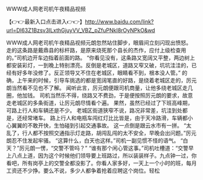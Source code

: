 WWW成人网老司机午夜精品视频


【👉👉最新入口点击进入👉👉】http://www.baidu.com/link?url=Dl63Z1Bzsv3ILxthGjuyVV_VBZ_pZfuPNkI8rOyNPkO&wd


WWW成人网老司机午夜精品视频元朗忽然站住脚步，眼眉间立刻闪现出愤怒。
走的这条路是戴鼎县的标杆路，是原来烧死那个县长的杰作，应付上级检查用的。”司机边开车边指着前面的路。
“你看见没有，这条路又宽阔又平整，两边树上都安装彩灯，一到晚上特别漂亮。反倒是老城区，道路又窄又破，坑坑洼洼的，已经有好多年没修了。反正领导又不住在老城区，眼睛看不到，根本没人管。”
的确，上午来的时候，引导车挑选的都是宽阔笔直的好路，是绕着老城区走的，厉元朗当然看不见也不了解。
闻听此言，厉元朗便跟司机商量，让他多绕老城区走几圈，他加钱。
司机当然乐不得，绕路又不费劲，于是便按照厉元朗的要求，故意走老城区的多条街道，让厉元朗尽情看个遍。
果然，虽然已经过了下班高峰期，可路上行人和车辆还是不少。
老城区街道狭窄不说，路况非常差，坑洼到处都是，还经常堵车。
路上行人和电瓶车闯红灯比比皆是，由于天冷路滑，车辆都小心翼翼的不敢开快，生怕碰到引起交通事故。
这一点倒是跟云水市有一拼。
“太乱了，行人都不按照交通指示灯走路，胡闯乱闯的太不安全，早晚会出问题。”厉元朗忍不住发起牢骚。
“这算什么，白天也这样。”司机一副见惯不怪的语气。
“白天？”厉元朗一愣，“交警不管吗？”
“谁有那个闲心管这事。”司机吐槽道：“交警早上八点上道，因为这个时候他们领导要上班路过，所以装装样子。九点钟一过，你看吧，所有岗亭上的交警全都没影了。你看人家多好，一天上一个小时的班，每月工资还不少挣。要么不说，多少人都争着抢着应聘这个岗位。轻松
